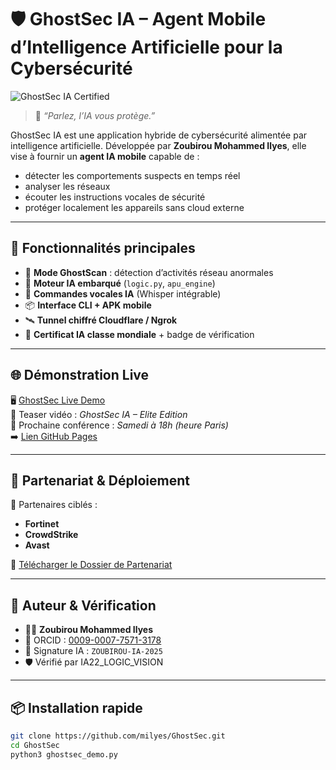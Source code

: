 # 🛡️ GhostSec IA – Agent Mobile d’Intelligence Artificielle pour la Cybersécurité

![GhostSec IA Certified](https://milyes.github.io/GhostSec/assets/badges/ghostsec_certified.png)

> 🚀 _“Parlez, l’IA vous protège.”_

GhostSec IA est une application hybride de cybersécurité alimentée par intelligence artificielle. Développée par **Zoubirou Mohammed Ilyes**, elle vise à fournir un **agent IA mobile** capable de :
- détecter les comportements suspects en temps réel
- analyser les réseaux
- écouter les instructions vocales de sécurité
- protéger localement les appareils sans cloud externe

---

## 🎯 Fonctionnalités principales

- 🔐 **Mode GhostScan** : détection d’activités réseau anormales
- 🧠 **Moteur IA embarqué** (`logic.py`, `apu_engine`)
- 🎤 **Commandes vocales IA** (Whisper intégrable)
- 📦 **Interface CLI + APK mobile**
- 🛰️ **Tunnel chiffré Cloudflare / Ngrok**
- 🧾 **Certificat IA classe mondiale** + badge de vérification

---

## 🌐 Démonstration Live

🖥️ [GhostSec Live Demo](https://milyes.github.io/GhostSec)  
🎥 Teaser vidéo : *GhostSec IA – Elite Edition*  
📅 Prochaine conférence : *Samedi à 18h (heure Paris)*  
➡️ [Lien GitHub Pages](https://milyes.github.io/GhostSec)

---

## 🤝 Partenariat & Déploiement

👥 Partenaires ciblés :
- **Fortinet**
- **CrowdStrike**
- **Avast**

📄 [Télécharger le Dossier de Partenariat](https://github.com/milyes/GhostSec/releases)

---

## 🧠 Auteur & Vérification

- 👨‍💻 **Zoubirou Mohammed Ilyes**
- 🔗 ORCID : [0009-0007-7571-3178](https://orcid.org/0009-0007-7571-3178)
- 🔐 Signature IA : `ZOUBIROU-IA-2025`
- 🛡️ Vérifié par IA22_LOGIC_VISION

---

## 📦 Installation rapide

```bash
git clone https://github.com/milyes/GhostSec.git
cd GhostSec
python3 ghostsec_demo.py
